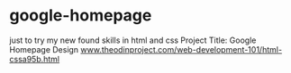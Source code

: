 # google-homepage
just to try my new found skills in html and css
Project Title: Google Homepage Design
www.theodinproject.com/web-development-101/html-cssa95b.html